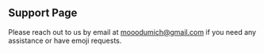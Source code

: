## Support Page
Please reach out to us by email at mooodumich@gmail.com if you need any assistance or have emoji requests.
